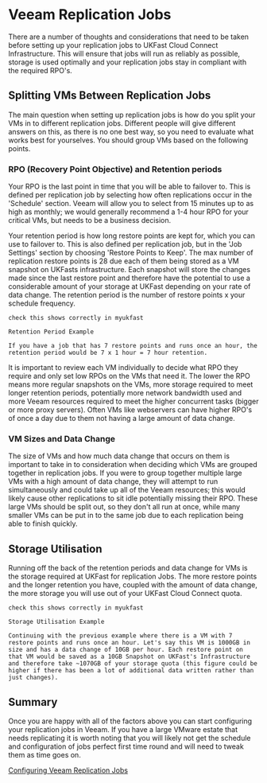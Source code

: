 # Veeam Replication Jobs

There are a number of thoughts and considerations that need to be taken before setting up your replication jobs to UKFast Cloud Connect Infrastructure. This will ensure that jobs will run as reliably as possible, storage is used optimally and your replication jobs stay in compliant with the required RPO's.

## Splitting VMs Between Replication Jobs
The main question when setting up replication jobs is how do you split your VMs in to different replication jobs. Different people will give different answers on this, as there is no one best way, so you need to evaluate what works best for yourselves. You should group VMs based on the following points.

### RPO (Recovery Point Objective) and Retention periods
Your RPO is the last point in time that you will be able to failover to. This is defined per replication job by selecting how often replications occur in the 'Schedule' section. Veeam will allow you to select from 15 minutes up to as high as monthly; we would generally recommend a 1-4 hour RPO for your critical VMs, but needs to be a business decision.

Your retention period is how long restore points are kept for, which you can use to failover to. This is also defined per replication job, but in the 'Job Settings' section by choosing 'Restore Points to Keep'. The max number of replication restore points is 28 due each of them being stored as a VM snapshot on UKFasts infrastructure. Each snapshot will store the changes made since the last restore point and therefore have the potential to use a considerable amount of your storage at UKFast depending on your rate of data change. The retention period is the number of restore points x your schedule frequency. 

`check this shows correctly in myukfast`

    Retention Period Example

    If you have a job that has 7 restore points and runs once an hour, the retention period would be 7 x 1 hour = 7 hour retention.


It is important to review each VM individually to decide what RPO they require and only set low RPOs on the VMs that need it. The lower the RPO means more regular snapshots on the VMs, more storage required to meet longer retention periods, potentially more network bandwidth used and more Veeam resources required to meet the higher concurrent tasks (bigger or more proxy servers). Often VMs like webservers can have higher RPO's of once a day due to them not having a large amount of data change.

### VM Sizes and Data Change
The size of VMs and how much data change that occurs on them is important to take in to consideration when deciding which VMs are grouped together in replication jobs. If you were to group together multiple large VMs with a high amount of data change, they will attempt to run simultaneously and could take up all of the Veeam resources; this would likely cause other replications to sit idle potentially missing their RPO. These large VMs should be split out, so they don't all run at once, while many smaller VMs can be put in to the same job due to each replication being able to finish quickly.

## Storage Utilisation 
Running off the back of the retention periods and data change for VMs is the storage required at UKFast for replication Jobs. The more restore points and the longer retention you have, coupled with the amount of data change, the more storage you will use out of your UKFast Cloud Connect quota.

`check this shows correctly in myukfast`

    Storage Utilisation Example 

    Continuing with the previous example where there is a VM with 7 restore points and runs once an hour. Let's say this VM is 1000GB in size and has a data change of 10GB per hour. Each restore point on that VM would be saved as a 10GB Snapshot on UKFast's Infrastructure and therefore take ~1070GB of your storage quota (this figure could be higher if there has been a lot of additional data written rather than just changes).  


## Summary
Once you are happy with all of the factors above you can start configuring your replication jobs in Veeam. If you have a large VMware estate that needs replicating it is worth noting that you will likely not get the schedule and configuration of jobs perfect first time round and will need to tweak them as time goes on.

[Configuring Veeam Replication Jobs](configuring_a_replication_job.md)
